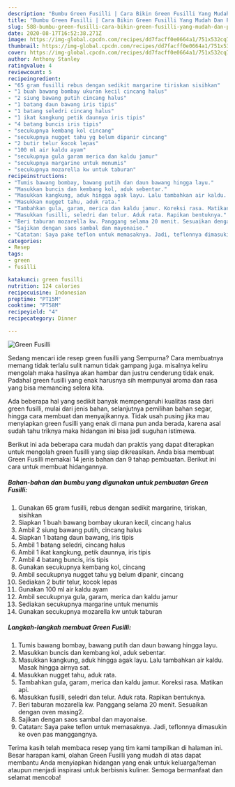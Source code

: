 ```yaml
---
description: "Bumbu Green Fusilli | Cara Bikin Green Fusilli Yang Mudah Dan Praktis"
title: "Bumbu Green Fusilli | Cara Bikin Green Fusilli Yang Mudah Dan Praktis"
slug: 588-bumbu-green-fusilli-cara-bikin-green-fusilli-yang-mudah-dan-praktis
date: 2020-08-17T16:52:38.271Z
image: https://img-global.cpcdn.com/recipes/dd7facff0e0664a1/751x532cq70/green-fusilli-foto-resep-utama.jpg
thumbnail: https://img-global.cpcdn.com/recipes/dd7facff0e0664a1/751x532cq70/green-fusilli-foto-resep-utama.jpg
cover: https://img-global.cpcdn.com/recipes/dd7facff0e0664a1/751x532cq70/green-fusilli-foto-resep-utama.jpg
author: Anthony Stanley
ratingvalue: 4
reviewcount: 5
recipeingredient:
- "65 gram fusilli rebus dengan sedikit margarine tiriskan sisihkan"
- "1 buah bawang bombay ukuran kecil cincang halus"
- "2 siung bawang putih cincang halus"
- "1 batang daun bawang iris tipis"
- "1 batang seledri cincang halus"
- "1 ikat kangkung petik daunnya iris tipis"
- "4 batang buncis iris tipis"
- "secukupnya kembang kol cincang"
- "secukupnya nugget tahu yg belum dipanir cincang"
- "2 butir telur kocok lepas"
- "100 ml air kaldu ayam"
- "secukupnya gula garam merica dan kaldu jamur"
- "secukupnya margarine untuk menumis"
- "secukupnya mozarella kw untuk taburan"
recipeinstructions:
- "Tumis bawang bombay, bawang putih dan daun bawang hingga layu."
- "Masukkan buncis dan kembang kol, aduk sebentar."
- "Masukkan kangkung, aduk hingga agak layu. Lalu tambahkan air kaldu. Masak hingga airnya sat."
- "Masukkan nugget tahu, aduk rata."
- "Tambahkan gula, garam, merica dan kaldu jamur. Koreksi rasa. Matikan api."
- "Masukkan fusilli, seledri dan telur. Aduk rata. Rapikan bentuknya."
- "Beri taburan mozarella kw. Panggang selama 20 menit. Sesuaikan dengan oven masing2."
- "Sajikan dengan saos sambal dan mayonaise."
- "Catatan: Saya pake teflon untuk memasaknya. Jadi, teflonnya dimasukin ke oven pas manggangnya."
categories:
- Resep
tags:
- green
- fusilli

katakunci: green fusilli 
nutrition: 124 calories
recipecuisine: Indonesian
preptime: "PT15M"
cooktime: "PT58M"
recipeyield: "4"
recipecategory: Dinner

---
```



![Green Fusilli](https://img-global.cpcdn.com/recipes/dd7facff0e0664a1/751x532cq70/green-fusilli-foto-resep-utama.jpg)

Sedang mencari ide resep green fusilli yang Sempurna? Cara membuatnya memang tidak terlalu sulit namun tidak gampang juga. misalnya keliru mengolah maka hasilnya akan hambar dan justru cenderung tidak enak. Padahal green fusilli yang enak harusnya sih mempunyai aroma dan rasa yang bisa memancing selera kita.

Ada beberapa hal yang sedikit banyak mempengaruhi kualitas rasa dari green fusilli, mulai dari jenis bahan, selanjutnya pemilihan bahan segar, hingga cara membuat dan menyajikannya. Tidak usah pusing jika mau menyiapkan green fusilli yang enak di mana pun anda berada, karena asal sudah tahu triknya maka hidangan ini bisa jadi suguhan istimewa.




Berikut ini ada beberapa cara mudah dan praktis yang dapat diterapkan untuk mengolah green fusilli yang siap dikreasikan. Anda bisa membuat Green Fusilli memakai 14 jenis bahan dan 9 tahap pembuatan. Berikut ini cara untuk membuat hidangannya.

<!--inarticleads1-->

##### Bahan-bahan dan bumbu yang digunakan untuk pembuatan Green Fusilli:

1. Gunakan 65 gram fusilli, rebus dengan sedikit margarine, tiriskan, sisihkan
1. Siapkan 1 buah bawang bombay ukuran kecil, cincang halus
1. Ambil 2 siung bawang putih, cincang halus
1. Siapkan 1 batang daun bawang, iris tipis
1. Ambil 1 batang seledri, cincang halus
1. Ambil 1 ikat kangkung, petik daunnya, iris tipis
1. Ambil 4 batang buncis, iris tipis
1. Gunakan secukupnya kembang kol, cincang
1. Ambil secukupnya nugget tahu yg belum dipanir, cincang
1. Sediakan 2 butir telur, kocok lepas
1. Gunakan 100 ml air kaldu ayam
1. Ambil secukupnya gula, garam, merica dan kaldu jamur
1. Sediakan secukupnya margarine untuk menumis
1. Gunakan secukupnya mozarella kw untuk taburan




<!--inarticleads2-->

##### Langkah-langkah membuat Green Fusilli:

1. Tumis bawang bombay, bawang putih dan daun bawang hingga layu.
1. Masukkan buncis dan kembang kol, aduk sebentar.
1. Masukkan kangkung, aduk hingga agak layu. Lalu tambahkan air kaldu. Masak hingga airnya sat.
1. Masukkan nugget tahu, aduk rata.
1. Tambahkan gula, garam, merica dan kaldu jamur. Koreksi rasa. Matikan api.
1. Masukkan fusilli, seledri dan telur. Aduk rata. Rapikan bentuknya.
1. Beri taburan mozarella kw. Panggang selama 20 menit. Sesuaikan dengan oven masing2.
1. Sajikan dengan saos sambal dan mayonaise.
1. Catatan: Saya pake teflon untuk memasaknya. Jadi, teflonnya dimasukin ke oven pas manggangnya.




Terima kasih telah membaca resep yang tim kami tampilkan di halaman ini. Besar harapan kami, olahan Green Fusilli yang mudah di atas dapat membantu Anda menyiapkan hidangan yang enak untuk keluarga/teman ataupun menjadi inspirasi untuk berbisnis kuliner. Semoga bermanfaat dan selamat mencoba!
